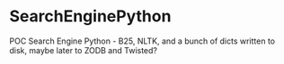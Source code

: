 SearchEnginePython
==================

POC Search Engine Python - B25, NLTK, and a bunch of dicts written to disk, maybe later to ZODB and Twisted?